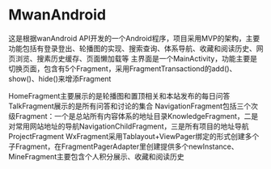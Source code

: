 # MwanAndroid
这是根据wanAndroid API开发的一个Android程序，项目采用MVP的架构，主要功能包括有登录登出、轮播图的实现、搜索查询、体系导航、收藏和阅读历史、⽹⻚浏览、搜素历史缓存、⻚⾯懒加载等
主界面是一个MainActivity，功能主要是切换页面，包含有5个Fragment，采用FragmentTransactiond的add()、show()、hide()来增添Fragment

HomeFragment主要展示的是轮播图和置顶相关和本站发布的每日问答
TalkFragment展示的是所有问答和讨论的集合
NavigationFragment包括三个次级Fragment：一个是总站所有内容体系的地址目录KnowledgeFragment，二是对常用网站地址的导航NavigationChildFragment，三是所有项目的地址导航ProjectFragment
WxFragment采用Tablayout+ViewPager绑定的形式创建多个子Fragment，在FragmentPagerAdapter里创建提供多个newInstance、
MineFragment主要包含个人积分展示、收藏和阅读历史